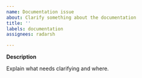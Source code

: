 ```yaml
---
name: Documentation issue
about: Clarify something about the documentation
title: ''
labels: documentation
assignees: radarsh

---
```


**Description**

Explain what needs clarifying and where.
